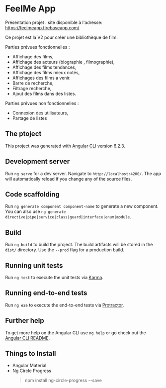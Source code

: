 # FeelMe App

Présentation projet : 
site disponible à l'adresse: https://feelmeapp.firebaseapp.com/

Ce projet est la V2 pour créer une bibliothèque de film.

Parties prévues fonctionnelles : 
 - Affichage des films, 
 - Affichage des acteurs (biographie , filmographie), 
 - Affichage des films tendances, 
 - Affichage des films mieux notés, 
 - Affichages des films a venir.
 - Barre de recherche, 
 - Filtrage recherche, 
 - Ajout des films dans des listes.
  
Parties prévues non fonctionnelles :
 - Connexion des utilisateurs, 
 - Partage de listes
  
## The ptoject 

This project was generated with [Angular CLI](https://github.com/angular/angular-cli) version 6.2.3.

## Development server

Run `ng serve` for a dev server. Navigate to `http://localhost:4200/`. The app will automatically reload if you change any of the source files.

## Code scaffolding

Run `ng generate component component-name` to generate a new component. You can also use `ng generate directive|pipe|service|class|guard|interface|enum|module`.

## Build

Run `ng build` to build the project. The build artifacts will be stored in the `dist/` directory. Use the `--prod` flag for a production build.

## Running unit tests

Run `ng test` to execute the unit tests via [Karma](https://karma-runner.github.io).

## Running end-to-end tests

Run `ng e2e` to execute the end-to-end tests via [Protractor](http://www.protractortest.org/).

## Further help

To get more help on the Angular CLI use `ng help` or go check out the [Angular CLI README](https://github.com/angular/angular-cli/blob/master/README.md).

## Things to Install 
 - Angular Material
 - Ng Circle Progress 
      > npm install ng-circle-progress --save
